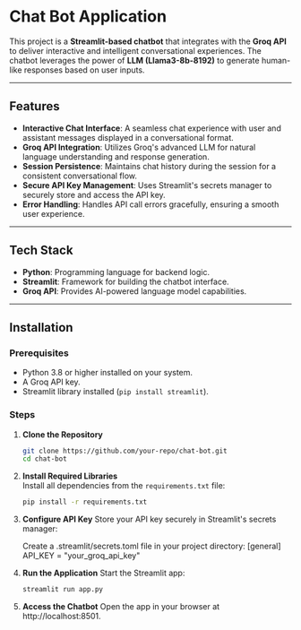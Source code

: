 
# Chat Bot Application  

This project is a **Streamlit-based chatbot** that integrates with the **Groq API** to deliver interactive and intelligent conversational experiences. The chatbot leverages the power of **LLM (Llama3-8b-8192)** to generate human-like responses based on user inputs.  

---

## Features  
- **Interactive Chat Interface**: A seamless chat experience with user and assistant messages displayed in a conversational format.  
- **Groq API Integration**: Utilizes Groq's advanced LLM for natural language understanding and response generation.  
- **Session Persistence**: Maintains chat history during the session for a consistent conversational flow.  
- **Secure API Key Management**: Uses Streamlit's secrets manager to securely store and access the API key.  
- **Error Handling**: Handles API call errors gracefully, ensuring a smooth user experience.  

---

## Tech Stack  
- **Python**: Programming language for backend logic.  
- **Streamlit**: Framework for building the chatbot interface.  
- **Groq API**: Provides AI-powered language model capabilities.  

---

## Installation  

### Prerequisites  
- Python 3.8 or higher installed on your system.  
- A Groq API key.  
- Streamlit library installed (`pip install streamlit`).  

### Steps  

1. **Clone the Repository**  
   ```bash
   git clone https://github.com/your-repo/chat-bot.git
   cd chat-bot

2. **Install Required Libraries**  
   Install all dependencies from the `requirements.txt` file:  

   ```bash
   pip install -r requirements.txt
3. **Configure API Key**
   Store your API key securely in Streamlit's secrets manager:

   Create a .streamlit/secrets.toml file in your project directory:
   [general]
   API_KEY = "your_groq_api_key"
4. **Run the Application**
   Start the Streamlit app:
   ```bash
   streamlit run app.py
5. **Access the Chatbot**
   Open the app in your browser at http://localhost:8501.







